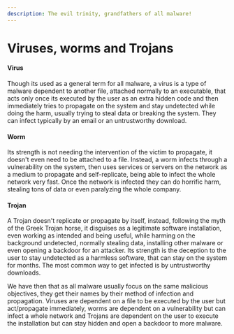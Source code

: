 ```yaml
---
description: The evil trinity, grandfathers of all malware!
---
```


# Viruses, worms and Trojans

#### Virus

Though its used as a general term for all malware, a virus is a type of malware dependent to another file, attached normally to an executable, that acts only once its executed by the user as an extra hidden code and then immediately tries to propagate on the system and stay undetected while doing the harm, usually trying to steal data or breaking the system. They can infect typically by an email or an untrustworthy download.&#x20;

#### Worm

Its strength is not needing the intervention of the victim to propagate, it doesn't even need to be attached to a file. Instead, a worm infects through a vulnerability on the system, then uses services or servers on the network as a medium to propagate and self-replicate, being able to infect the whole network very fast. Once the network is infected they can do horrific harm, stealing tons of data or even paralyzing the whole company.

#### Trojan

A Trojan doesn't replicate or propagate by itself, instead, following the myth of the Greek Trojan horse, it disguises as a legitimate software installation, even working as intended and being useful, while harming on the background undetected, normally stealing data, installing other malware or even opening a backdoor for an attacker. Its strength is the deception to the user to stay undetected as a harmless software, that can stay on the system for months. The most common way to get infected is by untrustworthy downloads.&#x20;





We have then that as all malware usually focus on the same malicious objectives, they get their names by their method of infection and propagation. Viruses are dependent on a file to be executed by the user but act/propagate immediately, worms are dependent on a vulnerability but can infect a whole network  and Trojans are dependent on the user to execute the installation but can stay hidden and open a backdoor to more malware.
